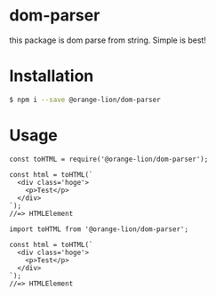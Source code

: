 # dom-parser
this package is dom parse from string.
Simple is best!

# Installation

```bash
$ npm i --save @orange-lion/dom-parser
```

# Usage

```
const toHTML = require('@orange-lion/dom-parser');

const html = toHTML(`
  <div class='hoge'>
    <p>Test</p>
  </div>
`);
//=> HTMLElement
```

```
import toHTML from '@orange-lion/dom-parser';

const html = toHTML(`
  <div class='hoge'>
    <p>Test</p>
  </div>
`);
//=> HTMLElement
```
